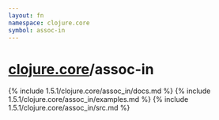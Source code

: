 ```yaml
---
layout: fn
namespace: clojure.core
symbol: assoc-in
---
```


# [clojure.core](../)/assoc-in

{% include 1.5.1/clojure.core/assoc_in/docs.md %}
{% include 1.5.1/clojure.core/assoc_in/examples.md %}
{% include 1.5.1/clojure.core/assoc_in/src.md %}

